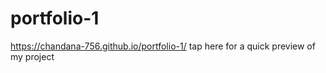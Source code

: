 # portfolio-1
https://chandana-756.github.io/portfolio-1/ tap here for a quick preview of my project
